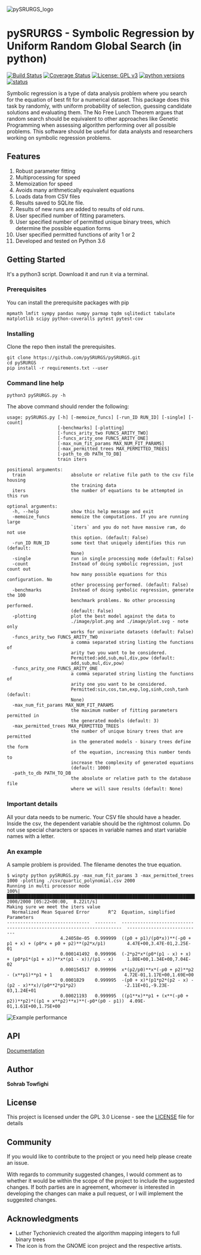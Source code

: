 
![pySRURGS_logo](image/pySRURGS.svg)

# pySRURGS - Symbolic Regression by Uniform Random Global Search (in python)
[![Build Status](https://travis-ci.com/pySRURGS/pySRURGS.svg?branch=master)](https://travis-ci.com/pySRURGS/pySRURGS)
[![Coverage Status](https://coveralls.io/repos/github/pySRURGS/pySRURGS/badge.svg)](https://coveralls.io/github/pySRURGS/pySRURGS)
[![License: GPL v3](image/License-GPLv3-blue.svg)](https://www.gnu.org/licenses/gpl-3.0)
[![python versions](image/python-3_6_3_7-blue.svg)](https://www.python.org)
[![status](https://joss.theoj.org/papers/6c575a3b0604e5c5d4ca31f27d4d182d/status.svg)](https://joss.theoj.org/papers/6c575a3b0604e5c5d4ca31f27d4d182d)

Symbolic regression is a type of data analysis problem where you search for the 
equation of best fit for a numerical dataset. This package does this task by 
randomly, with uniform probability of selection, guessing candidate solutions 
and evaluating them. The No Free Lunch Theorem argues that random search should 
be equivalent to other approaches like Genetic Programming when assessing algorithm 
performing over all possible problems. This software should be useful for data analysts
and researchers working on symbolic regression problems.

## Features 

1. Robust parameter fitting
2. Multiprocessing for speed
3. Memoization for speed
4. Avoids many arithmetically equivalent equations
5. Loads data from CSV files
6. Results saved to SQLite file. 
7. Results of new runs are added to results of old runs.
8. User specified number of fitting parameters.
9. User specified number of permitted unique binary trees, which determine the possible equation forms 
10. User specified permitted functions of arity 1 or 2
11. Developed and tested on Python 3.6

## Getting Started

It's a python3 script. Download it and run it via a terminal.

### Prerequisites

You can install the prerequisite packages with pip

```mpmath lmfit sympy pandas numpy parmap tqdm sqlitedict tabulate matplotlib scipy python-coveralls pytest pytest-cov```

### Installing

Clone the repo then install the prerequisites.

```
git clone https://github.com/pySRURGS/pySRURGS.git
cd pySRURGS
pip install -r requirements.txt --user
```

### Command line help

```
python3 pySRURGS.py -h
```

The above command should render the following:

```
usage: pySRURGS.py [-h] [-memoize_funcs] [-run_ID RUN_ID] [-single] [-count]
                   [-benchmarks] [-plotting]
                   [-funcs_arity_two FUNCS_ARITY_TWO]
                   [-funcs_arity_one FUNCS_ARITY_ONE]
                   [-max_num_fit_params MAX_NUM_FIT_PARAMS]
                   [-max_permitted_trees MAX_PERMITTED_TREES]
                   [-path_to_db PATH_TO_DB]
                   train iters

positional arguments:
  train                 absolute or relative file path to the csv file housing
                        the training data
  iters                 the number of equations to be attempted in this run

optional arguments:
  -h, --help            show this help message and exit
  -memoize_funcs        memoize the computations. If you are running large
                        `iters` and you do not have massive ram, do not use
                        this option. (default: False)
  -run_ID RUN_ID        some text that uniquely identifies this run (default:
                        None)
  -single               run in single processing mode (default: False)
  -count                Instead of doing symbolic regression, just count out
                        how many possible equations for this configuration. No
                        other processing performed. (default: False)
  -benchmarks           Instead of doing symbolic regression, generate the 100
                        benchmark problems. No other processing performed.
                        (default: False)
  -plotting             plot the best model against the data to
                        ./image/plot.png and ./image/plot.svg - note only
                        works for univariate datasets (default: False)
  -funcs_arity_two FUNCS_ARITY_TWO
                        a comma separated string listing the functions of
                        arity two you want to be considered.
                        Permitted:add,sub,mul,div,pow (default:
                        add,sub,mul,div,pow)
  -funcs_arity_one FUNCS_ARITY_ONE
                        a comma separated string listing the functions of
                        arity one you want to be considered.
                        Permitted:sin,cos,tan,exp,log,sinh,cosh,tanh (default:
                        None)
  -max_num_fit_params MAX_NUM_FIT_PARAMS
                        the maximum number of fitting parameters permitted in
                        the generated models (default: 3)
  -max_permitted_trees MAX_PERMITTED_TREES
                        the number of unique binary trees that are permitted
                        in the generated models - binary trees define the form
                        of the equation, increasing this number tends to
                        increase the complexity of generated equations
                        (default: 1000)
  -path_to_db PATH_TO_DB
                        the absolute or relative path to the database file
                        where we will save results (default: None)
```

### Important details

All your data needs to be numeric.
Your CSV file should have a header.
Inside the csv, the dependent variable should be the rightmost column.
Do not use special characters or spaces in variable names and start variable names with a letter.

### An example

A sample problem is provided. The filename denotes the true equation.

```
$ winpty python pySRURGS.py -max_num_fit_params 3 -max_permitted_trees 1000 -plotting ./csv/quartic_polynomial.csv 2000
Running in multi processor mode
100%|█████████████████████████████████████████████████████████████████████████████████████████████████████████████████████████████████████████████████████████████████████████████████████| 2000/2000 [05:22<00:00,  8.22it/s]
Making sure we meet the iters value
  Normalized Mean Squared Error       R^2  Equation, simplified                                                    Parameters
-------------------------------  --------  ----------------------------------------------------------------------  ----------------------------
                    4.24058e-05  0.999999  ((p0 + p1)/(p0*x))**(-p0 + p1 + x) + (p0*x + p0 + p2)**(p2*x/p1)        4.47E+00,3.47E-01,2.25E-01
                    0.000141492  0.999996  (-2*p2*x*(p0*(p1 - x) + x) + (p0*p1*(p1 + x))**x*(p1 - x))/(p1 - x)     1.80E+00,1.34E+00,7.04E-02
                    0.000154517  0.999996  x*(p2/p0)**x*(-p0 + p2)**p2 - (x**p1)**p1 + 1                           4.72E-01,1.17E+00,1.69E+00
                    0.0001829    0.999995  -(p0 + x)*(p1*p2*(p2 - x) - (p2 - x)**x)/(p0**2*p1*p2)                  -2.11E+01,-9.23E-03,1.24E+01
                    0.00021193   0.999995  ((p1**x)**p1 + (x**(-p0 + p2))**p2)*((p1 + x**p2)**x)**(-p0*(p0 - p1))  4.09E-01,1.61E+00,1.75E+00
```

![Example performance](image/plot.svg)

## API
[Documentation](https://pysrurgs.github.io/pySRURGS/)

## Author

**Sohrab Towfighi**

## License

This project is licensed under the GPL 3.0 License - see the [LICENSE](LICENSE) file for details

## Community

If you would like to contribute to the project or you need help please create an issue. 

With regards to community suggested changes, I would comment as to whether it would be within the scope of the project to include the suggested changes. If both parties are in agreement, whomever is interested in developing the changes can make a pull request, or I will implement the suggested changes. 

## Acknowledgments

* Luther Tychonievich created the algorithm mapping integers to full binary trees
* The icon is from the GNOME icon project and the respective artists.
